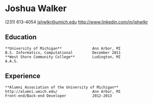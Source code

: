 Joshua Walker
======

(231) 613-4054
jshwlkr@umich.edu
http://www.linkedin.com/in/jshwlkr

Education
------

	**University of Michigan**				Ann Arbor, MI
	B.S. Informatics, Computational			December 2011
	**West Shore Community College**		Ludington, MI
	A.A.S.
	
Experience
------

	**Alumni Association of the University of Michigan**
	http://alumni.umich.edu/				Ann Arbor, MI
	Front-end/Back-end Developer			2012-2013
